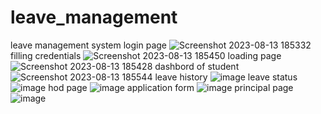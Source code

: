 # leave_management
leave management system
login page   ![Screenshot 2023-08-13 185332](https://github.com/Gowtham-manickam/leave_management/assets/114084554/9c35c512-7909-42d6-9102-213a479096b4)
filling credentials ![Screenshot 2023-08-13 185450](https://github.com/Gowtham-manickam/leave_management/assets/114084554/e5c9be37-255a-4ef2-9558-8626ba37131f)
loading page  ![Screenshot 2023-08-13 185428](https://github.com/Gowtham-manickam/leave_management/assets/114084554/3cd4aaec-cccd-4bb2-ae99-1a912812933d)
dashbord of student ![Screenshot 2023-08-13 185544](https://github.com/Gowtham-manickam/leave_management/assets/114084554/344c0c20-3f26-4da6-a921-77ceac7194a2)
 leave history ![image](https://github.com/Gowtham-manickam/leave_management/assets/114084554/9d73c040-1636-477d-8920-b4510300c0e1)
 leave status  ![image](https://github.com/Gowtham-manickam/leave_management/assets/114084554/d2916d19-a065-4fe7-beba-84226c0e2e7e)
hod page ![image](https://github.com/Gowtham-manickam/leave_management/assets/114084554/cc0bcf86-ba22-40cf-ab6b-94e484f9fbb3)
application form ![image](https://github.com/Gowtham-manickam/leave_management/assets/114084554/6dd213ac-e525-4518-b297-e863b22fafc0)
principal page ![image](https://github.com/Gowtham-manickam/leave_management/assets/114084554/209208ff-7e22-477e-adea-302af2e7ec43)
